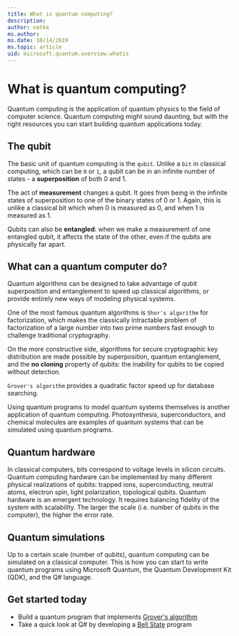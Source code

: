 ```yaml
---
title: What is quantum computing?
description: 
author: natke
ms.author:  
ms.date: 10/14/2019
ms.topic: article
uid: microsoft.quantum.overview.whatis
---
```


# What is quantum computing?

Quantum computing is the application of quantum physics to the field of computer science. Quantum computing might sound daunting, but with the right resources you can start building quantum applications today.

## The qubit

The basic unit of quantum computing is the `qubit`. Unlike a `bit` in classical computing, which can be `0` or `1`, a qubit can be in an infinite number of states - a **superposition** of both 0 and 1.

The act of **measurement** changes a qubit. It goes from being in the infinite states of superposition to one of the binary states of 0 or 1. Again, this is unlike a classical bit which when 0 is measured as 0, and when 1 is measured as 1.

Qubits can also be **entangled**: when we make a measurement of one entangled qubit, it affects the state of the other, even if the qubits are physically far apart.

## What can a quantum computer do?

Quantum algorithms can be designed to take advantage of qubit superposition and entanglement to speed up classical algorithms, or provide entirely new ways of modeling physical systems.

One of the most famous quantum algorithms is `Shor's algorithm` for factorization, which makes the classically intractable problem of factorization of a large number into two prime numbers fast enough to challenge traditional cryptography.

On the more constructive side, algorithms for secure cryptographic key distribution are made possible by superposition, quantum entanglement, and the **no cloning** property of qubits: the inability for qubits to be copied without detection.

`Grover's algorithm` provides a quadratic factor speed up for database searching.

Using quantum programs to model quantum systems themselves is another application of quantum computing. Photosynthesis, superconductors, and chemical molecules are examples of quantum systems that can be simulated using quantum programs.

## Quantum hardware

In classical computers, bits correspond to voltage levels in silicon circuits. Quantum computing hardware can be implemented by many different physical realizations of qubits: trapped ions, superconducting, neutral atoms, electron spin, light polarization, topological qubits. Quantum hardware is an emergent technology. It requires balancing fidelity of the system with scalability. The larger the scale (i.e. number of qubits in the computer), the higher the error rate.

## Quantum simulations

Up to a certain scale (number of qubits), quantum computing can be simulated on a classical computer. This is how you can start to write quantum programs using Microsoft Quantum, the Quantum Development Kit (QDK), and the Q# language.

## Get started today

* Build a quantum program that implements [Grover's algorithm](quickstarts/grovers.md)
* Take a quick look at Q# by developing a [Bell State](quickstart.md) program
